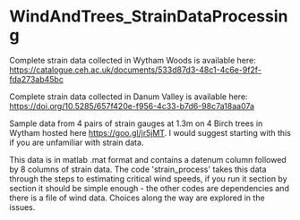 # WindAndTrees_StrainDataProcessing
Complete strain data collected in Wytham Woods is available here: https://catalogue.ceh.ac.uk/documents/533d87d3-48c1-4c6e-9f2f-fda273ab45bc

Complete strain data collected in Danum Valley is available here: https://doi.org/10.5285/657f420e-f956-4c33-b7d6-98c7a18aa07a

Sample data from 4 pairs of strain gauges at 1.3m on 4 Birch trees in Wytham hosted here https://goo.gl/jr5jMT. I would suggest starting with this if you are unfamiliar with strain data. 

This data is in matlab .mat format and contains a datenum column followed by 8 columns of strain data. The code 'strain_process' takes this data through the steps to estimating critical wind speeds, if you run it section by section it should be simple enough - the other codes are dependencies and there is a file of wind data. Choices along the way are explored in the issues.
